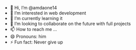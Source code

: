 - 👋 Hi, I’m @amdaone14
- 👀 I’m interested in web development
- 🌱 I’m currently learning it
- 💞️ I’m looking to collaborate on the future with full projects
- 📫 How to reach me ...
- 😄 Pronouns: him
- ⚡ Fun fact: Never give up

<!---
amdaone14/amdaone14 is a ✨ special ✨ repository because its `README.md` (this file) appears on your GitHub profile.
You can click the Preview link to take a look at your changes.
--->
